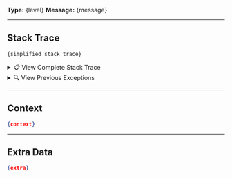 **Type:** {level}
**Message:** {message}

<!-- stacktrace:start -->
---

## Stack Trace
```shell
{simplified_stack_trace}
```

<details>
<summary>📋 View Complete Stack Trace</summary>

```shell
{full_stack_trace}
```
</details>

<!-- prev-stacktrace:start -->
<details>
<summary>🔍 View Previous Exceptions</summary>

```shell
{previous_exceptions}
```
</details>
<!-- prev-stacktrace:end -->
<!-- stacktrace:end -->

<!-- context:start -->
---

## Context
```json
{context}
```
<!-- context:end -->

<!-- extra:start -->
---

## Extra Data
```json
{extra}
```
<!-- extra:end -->

<!-- Signature: {signature} -->
